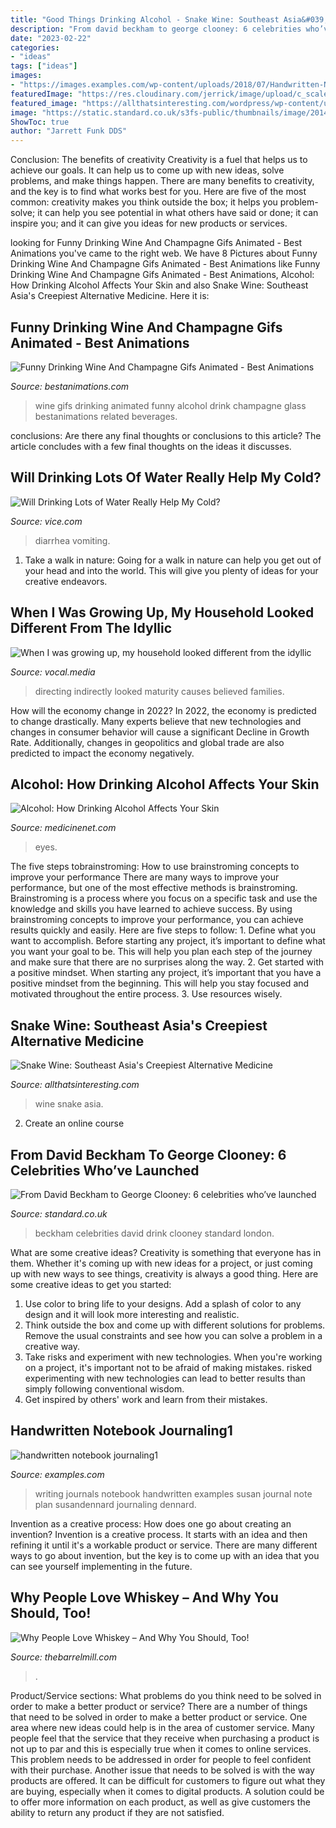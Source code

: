 ```yaml
---
title: "Good Things Drinking Alcohol - Snake Wine: Southeast Asia&#039;s Creepiest Alternative Medicine"
description: "From david beckham to george clooney: 6 celebrities who’ve launched"
date: "2023-02-22"
categories:
- "ideas"
tags: ["ideas"]
images:
- "https://images.examples.com/wp-content/uploads/2018/07/Handwritten-Notebook-Journaling1.jpg"
featuredImage: "https://res.cloudinary.com/jerrick/image/upload/c_scale,f_jpg,q_auto/5ec43d266847d6001d3e85b3.png"
featured_image: "https://allthatsinteresting.com/wordpress/wp-content/uploads/2018/01/colorful-wine.jpg"
image: "https://static.standard.co.uk/s3fs-public/thumbnails/image/2014/11/18/12/16haigclub1811a.jpg"
ShowToc: true
author: "Jarrett Funk DDS"
---
```



Conclusion: The benefits of creativity
Creativity is a fuel that helps us to achieve our goals. It can help us to come up with new ideas, solve problems, and make things happen. There are many benefits to creativity, and the key is to find what works best for you. Here are five of the most common: creativity makes you think outside the box; it helps you problem-solve; it can help you see potential in what others have said or done; it can inspire you; and it can give you ideas for new products or services.

	

		
looking for Funny Drinking Wine And Champagne Gifs Animated - Best Animations you've came to the right web. We have 8 Pictures about Funny Drinking Wine And Champagne Gifs Animated - Best Animations like Funny Drinking Wine And Champagne Gifs Animated - Best Animations, Alcohol: How Drinking Alcohol Affects Your Skin and also Snake Wine: Southeast Asia&#039;s Creepiest Alternative Medicine. Here it is:
		
    
## Funny Drinking Wine And Champagne Gifs Animated - Best Animations

<img loading=lazy src="https://bestanimations.com/Food/Beverages/Alcohol/drink-wine-animated-gif-6.gif" onerror="this.onerror=null;this.src='https://tse3.mm.bing.net/th?id=OIP.UrbQyTTtA4i8p1U9pqviOwHaEK&amp;pid=15.1';" alt="Funny Drinking Wine And Champagne Gifs Animated - Best Animations">

_Source: bestanimations.com_

>wine gifs drinking animated funny alcohol drink champagne glass bestanimations related beverages. 

	

conclusions: Are there any final thoughts or conclusions to this article?
The article concludes with a few final thoughts on the ideas it discusses.

    
## Will Drinking Lots Of Water Really Help My Cold?

<img loading=lazy src="https://video-images.vice.com/articles/5a6f41bccdd64d519d5283e7/lede/1517323179570-GettyImages-107429789.jpeg?image-resize-opts=Y3JvcD0xeHc6MC44NDM3NXhoO2NlbnRlcixjZW50ZXImcmVzaXplPTEyMDA6KiZyZXNpemU9MTIwMDoq" onerror="this.onerror=null;this.src='https://tse3.mm.bing.net/th?id=OIP.nMav_E7_Ca3dPOcWjNQyqwHaEK&amp;pid=15.1';" alt="Will Drinking Lots of Water Really Help My Cold?">

_Source: vice.com_

>diarrhea vomiting. 

	

1) Take a walk in nature: Going for a walk in nature can help you get out of your head and into the world. This will give you plenty of ideas for your creative endeavors.

    
## When I Was Growing Up, My Household Looked Different From The Idyllic

<img loading=lazy src="https://res.cloudinary.com/jerrick/image/upload/c_scale,f_jpg,q_auto/5ec43d266847d6001d3e85b3.png" onerror="this.onerror=null;this.src='https://tse1.mm.bing.net/th?id=OIP.cb6VBzWONwX0aSreUqIIcwHaNo&amp;pid=15.1';" alt="When I was growing up, my household looked different from the idyllic">

_Source: vocal.media_

>directing indirectly looked maturity causes believed families. 

	

How will the economy change in 2022?
In 2022, the economy is predicted to change drastically. Many experts believe that new technologies and changes in consumer behavior will cause a significant Decline in Growth Rate. Additionally, changes in geopolitics and global trade are also predicted to impact the economy negatively.

    
## Alcohol: How Drinking Alcohol Affects Your Skin

<img loading=lazy src="https://images.medicinenet.com/images/slideshow/how-drinking-alcohol-affects-skin/how-drinking-alcohol-affects-your-skin-s1-dark-circles.jpg" onerror="this.onerror=null;this.src='https://tse3.mm.bing.net/th?id=OIP.8u7e6UclSLSA94cR6x4oBAHaE7&amp;pid=15.1';" alt="Alcohol: How Drinking Alcohol Affects Your Skin">

_Source: medicinenet.com_

>eyes. 

	

The five steps tobrainstroming: How to use brainstroming concepts to improve your performance
There are many ways to improve your performance, but one of the most effective methods is brainstroming. Brainstroming is a process where you focus on a specific task and use the knowledge and skills you have learned to achieve success. By using brainstroming concepts to improve your performance, you can achieve results quickly and easily. Here are five steps to follow: 1. Define what you want to accomplish. Before starting any project, it’s important to define what you want your goal to be. This will help you plan each step of the journey and make sure that there are no surprises along the way. 2. Get started with a positive mindset. When starting any project, it’s important that you have a positive mindset from the beginning. This will help you stay focused and motivated throughout the entire process. 3. Use resources wisely.

    
## Snake Wine: Southeast Asia&#039;s Creepiest Alternative Medicine

<img loading=lazy src="https://allthatsinteresting.com/wordpress/wp-content/uploads/2018/01/colorful-wine.jpg" onerror="this.onerror=null;this.src='https://tse2.mm.bing.net/th?id=OIP.clRKOIUxoDT1EOq1RW3EtAHaD8&amp;pid=15.1';" alt="Snake Wine: Southeast Asia&#039;s Creepiest Alternative Medicine">

_Source: allthatsinteresting.com_

>wine snake asia. 

	

2. Create an online course

    
## From David Beckham To George Clooney: 6 Celebrities Who’ve Launched

<img loading=lazy src="https://static.standard.co.uk/s3fs-public/thumbnails/image/2014/11/18/12/16haigclub1811a.jpg" onerror="this.onerror=null;this.src='https://tse4.mm.bing.net/th?id=OIP.I1pbEReJKq6khCysP9WHRAHaE8&amp;pid=15.1';" alt="From David Beckham to George Clooney: 6 celebrities who’ve launched">

_Source: standard.co.uk_

>beckham celebrities david drink clooney standard london. 

	

What are some creative ideas?
Creativity is something that everyone has in them. Whether it's coming up with new ideas for a project, or just coming up with new ways to see things, creativity is always a good thing. Here are some creative ideas to get you started: 
1) Use color to bring life to your designs. Add a splash of color to any design and it will look more interesting and realistic. 
2) Think outside the box and come up with different solutions for problems. Remove the usual constraints and see how you can solve a problem in a creative way. 
3) Take risks and experiment with new technologies. When you're working on a project, it's important not to be afraid of making mistakes. risked experimenting with new technologies can lead to better results than simply following conventional wisdom. 
4) Get inspired by others' work and learn from their mistakes.

    
## Handwritten Notebook Journaling1

<img loading=lazy src="https://images.examples.com/wp-content/uploads/2018/07/Handwritten-Notebook-Journaling1.jpg" onerror="this.onerror=null;this.src='https://tse1.mm.bing.net/th?id=OIP.RZK9I593htDdV03zSvcKbgAAAA&amp;pid=15.1';" alt="handwritten notebook journaling1">

_Source: examples.com_

>writing journals notebook handwritten examples susan journal note plan susandennard journaling dennard. 

	

Invention as a creative process: How does one go about creating an invention?
Invention is a creative process. It starts with an idea and then refining it until it's a workable product or service. There are many different ways to go about invention, but the key is to come up with an idea that you can see yourself implementing in the future.

    
## Why People Love Whiskey – And Why You Should, Too!

<img loading=lazy src="https://www.thebarrelmill.com/blog/wp-content/uploads/2020/06/drinking-whiskey-at-night-PF4XC2G-scaled.jpg" onerror="this.onerror=null;this.src='https://tse1.mm.bing.net/th?id=OIP.OjZsB9G8vldDH1sQv0bWUgHaFj&amp;pid=15.1';" alt="Why People Love Whiskey – And Why You Should, Too!">

_Source: thebarrelmill.com_

>. 

	

Product/Service sections: What problems do you think need to be solved in order to make a better product or service?
There are a number of things that need to be solved in order to make a better product or service. One area where new ideas could help is in the area of customer service. Many people feel that the service that they receive when purchasing a product is not up to par and this is especially true when it comes to online services. This problem needs to be addressed in order for people to feel confident with their purchase. Another issue that needs to be solved is with the way products are offered. It can be difficult for customers to figure out what they are buying, especially when it comes to digital products. A solution could be to offer more information on each product, as well as give customers the ability to return any product if they are not satisfied.

